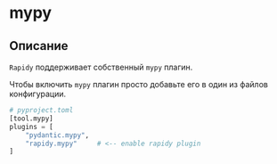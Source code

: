 # mypy
## Описание
`Rapidy` поддерживает собственный `mypy` плагин.

Чтобы включить `mypy` плагин просто добавьте его в один из файлов конфигурации.

```python
# pyproject.toml
[tool.mypy]
plugins = [
    "pydantic.mypy",
    "rapidy.mypy"     # <-- enable rapidy plugin
]
```
